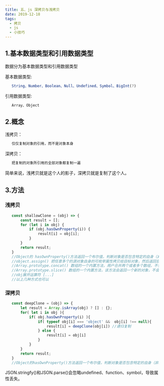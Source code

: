 ```yaml
---
title: 五、js 深拷贝与浅拷贝
date: 2019-12-18
tags:
  - 拷贝
  - js
  - 小技巧
---
```


## 1.基本数据类型和引用数据类型

 数据分为基本数据类型和引用数据类型


 基本数据类型:

 ```javascript
    String、Number、Boolean、Null、Undefined、Symbol、BigInt(?)
 ```

 引用数据类型:

 ```javascript
    Array、Object
 ```

<!-- more -->

## 2.概念
 
 浅拷贝：

 ```javascript
    仅仅复制对象的引用，而不是对象本身
 ```
   
 深拷贝：

 ```javascript
    把复制的对象所引用的全部对象都复制一遍
 ```


简单来说，浅拷贝就是这个人的影子，深拷贝就是复制了这个人。

## 3.方法

 ### 浅拷贝

 ```javascript
    const shallowClone = (obj) => {
        const result = [];
        for (let i in obj) {
            if (obj.hasOwnProperty(i)) {
                result[i] = obj[i];
            }
        }
        return result;
    }
    //Object的 hasOwnProperty()方法返回一个布尔值，判断对象是否包含特定的自身（非继承）属性。hasOwnProperty()方法来忽略继承属性.
    //object.assign() 把任意多个的源对象自身的可枚举属性拷贝给目标对象，然后返回目标对象
    //Array.prototype.concat() 数组的一个内置方法，用户合并两个或者多个数组，不会改变现有数组，而是返回一个新数组
    //Array.prototype.slice() 数组的一个内置方法，该方法会返回一个新的对象，不会改变原数组 
    //obj展开运算符 [...]
    //以上几种方式也可以
 ```

 ### 深拷贝

 ```javascript
    const deepClone = (obj) => {
        let result = Array.isArray(obj) ? [] : {};
        for( let i in obj ){
            if( obj.hasOwnProperty(i) ){
                if( typeof obj[i] === 'object' &&  obj[i] !== null){
                    result[i] = deepClone(obj[i]) //递归复制
                } else {
                    result[i] = obj[i]
                }
            }
        }
        return result;
    }
    //Object的hasOwnProperty()方法返回一个布尔值，判断对象是否包含特定的自身（非继承）属性。hasOwnProperty()方法来忽略继承属性
 ```

 JSON.stringfy()和JSON.parse()会忽略undefined、function、symbol，导致属性丢失。